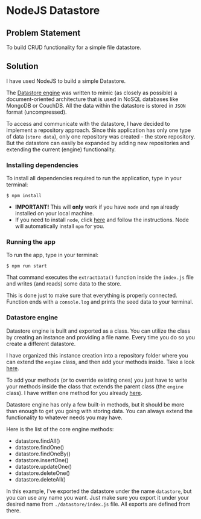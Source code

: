 # NodeJS Datastore

## Problem Statement
To build CRUD functionality for a simple file datastore. 

## Solution
I have used NodeJS to build a simple Datastore.

The [Datastore engine](src/datastore/repository/repository.engine.js) was written to mimic (as closely as possible) a document-oriented architecture that is used in NoSQL databases like MongoDB or CouchDB. All the data within the datastore is stored in `JSON` format (uncompressed).

To access and communicate with the datastore, I have decided to implement a repository approach. Since this application has only one type of data (`store data`), only one repository was created - the store repository. But the datastore can easily be expanded by adding new repositories and extending the current (engine) functionality.

### Installing dependencies
To install all dependencies required to run the application, type in your terminal: 
```shell script
$ npm install
``` 

* **IMPORTANT!** This will **only** work if you have `node` and `npm` already installed on your local machine.
* If you need to install `node`, click [here](https://nodejs.org/en/download/) and follow the instructions. Node will automatically install `npm` for you.

### Running the app
To run the app, type in your terminal: 
```shell
$ npm run start
``` 

That command executes the `extractData()` function inside the `index.js` file and writes (and reads) some data to the store.

This is done just to make sure that everything is properly connected. Function ends with a `console.log` and prints the seed data to your terminal.

### Datastore engine

Datastore engine is built and exported as a class. You can utilize the class by creating an instance and providing a file name. Every time you do so you create a different datastore.

I have organized this instance creation into a repository folder where you can extend the `engine` class, and then add your methods inside. Take a look [here](src/datastore/repository).

To add your methods (or to override existing ones) you just have to write your methods inside the class that extends the parent class (the `engine` class). I have written one method for you already [here](src/datastore/repository/repository.store.js).

Datastore engine has only a few built-in methods, but it should be more than enough to get you going with storing data. You can always extend the functionality to whatever needs you may have.

Here is the list of the core engine methods:
- datastore.findAll()
- datastore.findOne()
- datastore.findOneBy()
- datastore.insertOne()
- datastore.updateOne()
- datastore.deleteOne()
- datastore.deleteAll()

In this example, I've exported the datastore under the name `datastore`, but you can use any name you want. Just make sure you export it under your desired name from `./datastore/index.js` file. All exports are defined from there.